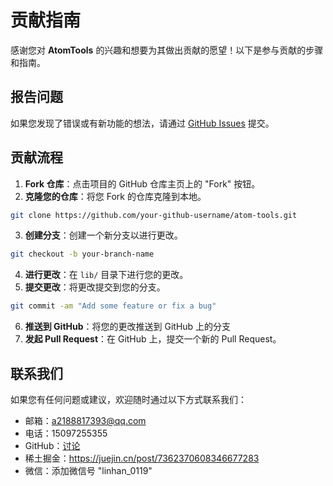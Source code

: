 # 贡献指南

感谢您对 **AtomTools** 的兴趣和想要为其做出贡献的愿望！以下是参与贡献的步骤和指南。


## 报告问题

如果您发现了错误或有新功能的想法，请通过 [GitHub Issues](https://github.com/LinHanlove/atom-tools/issues) 提交。

## 贡献流程

1. **Fork 仓库**：点击项目的 GitHub 仓库主页上的 "Fork" 按钮。
2. **克隆您的仓库**：将您 Fork 的仓库克隆到本地。
```bash
git clone https://github.com/your-github-username/atom-tools.git
```
3. **创建分支**：创建一个新分支以进行更改。
```bash
git checkout -b your-branch-name
```
4. **进行更改**：在 `lib/` 目录下进行您的更改。
5. **提交更改**：将更改提交到您的分支。
```bash
git commit -am "Add some feature or fix a bug"
```
6. **推送到 GitHub**：将您的更改推送到 GitHub 上的分支
7. **发起 Pull Request**：在 GitHub 上，提交一个新的 Pull Request。

## 联系我们
如果您有任何问题或建议，欢迎随时通过以下方式联系我们：
<!-- 无序列表 -->
- 邮箱：a2188817393@qq.com
- 电话：15097255355
- GitHub：[讨论](https://github.com/LinHanlove/atom-tools/discussions)
- 稀土掘金：https://juejin.cn/post/7362370608346677283
- 微信：添加微信号 "linhan_0119"